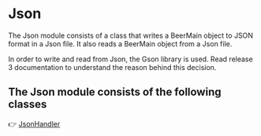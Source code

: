 # Json

The Json module consists of a class that writes a BeerMain object to JSON format in a Json file.
It also reads a BeerMain object from a Json file.

In order to write and read from Json, the Gson library is used. 
Read release 3 documentation to understand the reason behind this decision.

## The Json module consists of the following classes

:point_right:  [JsonHandler](./src/main/java/beerPunishment/json/JsonHandler.java)

